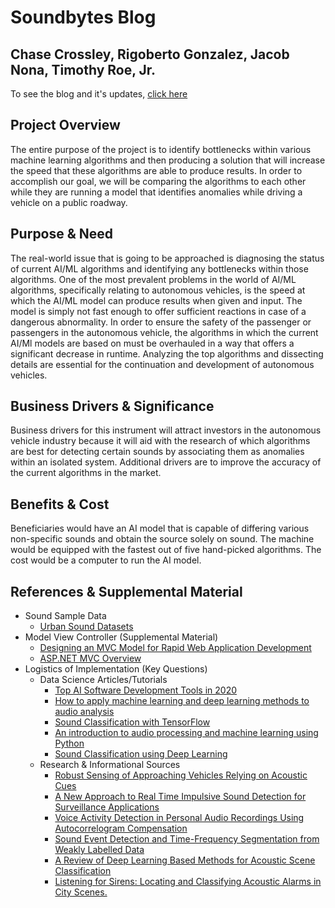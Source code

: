 # Soundbytes Blog
## Chase Crossley, Rigoberto Gonzalez, Jacob Nona, Timothy Roe, Jr.

To see the blog and it's updates, [click here](index.md) 

## Project Overview
The entire purpose of the project is to identify bottlenecks within various machine learning algorithms and then producing a solution that will increase the speed that these algorithms are able to produce results. In order to accomplish our goal, we will be comparing the algorithms to each other while they are running a model that identifies anomalies while driving a vehicle on a public roadway.

## Purpose & Need
The real-world issue that is going to be approached is diagnosing the status of current AI/ML algorithms and identifying any bottlenecks within those algorithms. One of the most prevalent problems in the world of AI/ML algorithms, specifically relating to autonomous vehicles, is the speed at which the AI/ML model can produce results when given and input. The model is simply not fast enough to offer sufficient reactions in case of a dangerous abnormality. In order to ensure the safety of the passenger or passengers in the autonomous vehicle, the algorithms in which the current AI/Ml models are based on must be overhauled in a way that offers a significant decrease in runtime. Analyzing the top algorithms and dissecting details are essential for the continuation and development of autonomous vehicles.

## Business Drivers & Significance
Business drivers for this instrument will attract investors in the autonomous vehicle industry because it will aid with the research of which algorithms are best for detecting certain sounds by associating them as anomalies within an isolated system. Additional drivers are to improve the accuracy of the current algorithms in the market. 

## Benefits & Cost
Beneficiaries would have an AI model that is capable of differing various non-specific sounds and obtain the source solely on sound. The machine would be equipped with the fastest out of five hand-picked algorithms. The cost would be a computer to run the AI model. 

## References & Supplemental Material
- Sound Sample Data
  - [Urban Sound Datasets](https://urbansounddataset.weebly.com/urbansound8k.html)
- Model View Controller (Supplemental Material)
  - [Designing an MVC Model for Rapid Web Application Development](https://www.sciencedirect.com/science/article/pii/S187770581400352X)
  - [ASP.NET MVC Overview](https://docs.microsoft.com/en-us/aspnet/mvc/overview/older-versions-1/overview/asp-net-mvc-overview)
- Logistics of Implementation (Key Questions)
  - Data Science Articles/Tutorials
    - [Top AI Software Development Tools in 2020](https://levelup.gitconnected.com/top-ai-software-development-tools-in-2020-85618d01b1c4)
    - [How to apply machine learning and deep learning methods to audio analysis](https://towardsdatascience.com/how-to-apply-machine-learning-and-deep-learning-methods-to-audio-analysis-615e286fcbbc)
    - [Sound Classification with TensorFlow](https://www.iotforall.com/tensorflow-sound-classification-machine-learning-applications/)
    - [An introduction to audio processing and machine learning using Python](https://opensource.com/article/19/9/audio-processing-machine-learning-python)
    - [Sound Classification using Deep Learning](https://medium.com/@mikesmales/sound-classification-using-deep-learning-8bc2aa1990b7)
  - Research & Informational Sources
    - [Robust Sensing of Approaching Vehicles Relying on Acoustic Cues](https://www.ncbi.nlm.nih.gov/pmc/articles/PMC4118411/)
    - [A New Approach to Real Time Impulsive Sound Detection for Surveillance Applications](https://www.researchgate.net/publication/333841929_A_New_Approach_to_Real_Time_Impulsive_Sound_Detection_for_Surveillance_Applications)
    - [Voice Activity Detection in Personal Audio Recordings Using Autocorrelogram Compensation](https://labrosa.ee.columbia.edu/~dpwe/pubs/LeeE06-vad.pdf)
    - [Sound Event Detection and Time-Frequency Segmentation from Weakly Labelled Data](http://arxiv-export-lb.library.cornell.edu/pdf/1804.04715)
    - [A Review of Deep Learning Based Methods for Acoustic Scene Classification](https://www.mdpi.com/2076-3417/10/6/2020/pdf)
    - [Listening for Sirens: Locating and Classifying Acoustic Alarms in City Scenes.](https://arxiv.org/pdf/1810.04989.pdf)
